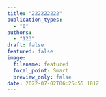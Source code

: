 ```yaml
---
title: "222222222"
publication_types:
  - "0"
authors:
  - "123"
draft: false
featured: false
image:
  filename: featured
  focal_point: Smart
  preview_only: false
date: 2022-07-02T06:25:55.181Z
---
```

